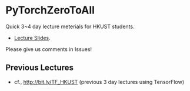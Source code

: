 # PyTorchZeroToAll
Quick 3~4 day lecture meterials for HKUST students.  

* [Lecture Slides](http://bit.ly/PyTorchZeroAll ). 

Please give us comments in Issues!

## Previous Lectures 
* cf., http://bit.ly/TF_HKUST (previous 3 day lectures using TensorFlow)
